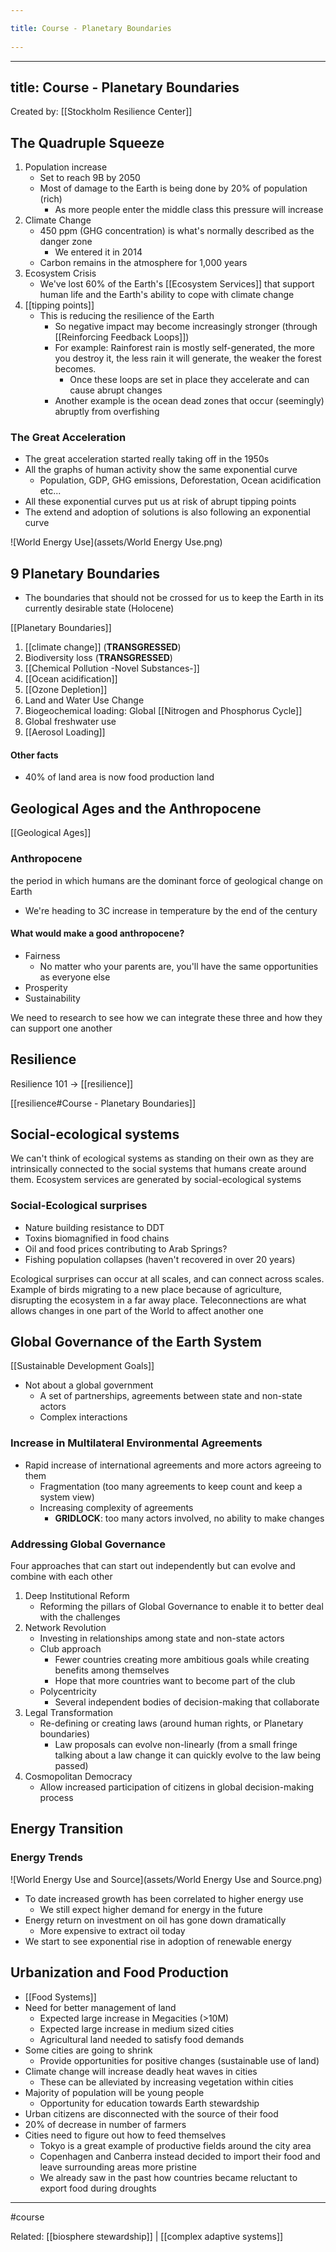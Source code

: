 ```yaml
---
title: Course - Planetary Boundaries 
---
```

---
title: Course - Planetary Boundaries
---

Created by: [[Stockholm Resilience Center]]

## The Quadruple Squeeze
1. Population increase
	- Set to reach 9B by 2050
	- Most of damage to the Earth is being done by 20% of population (rich)
		- As more people enter the middle class this pressure will increase	
2. Climate Change
	- 450 ppm (GHG concentration) is what's normally described as the danger zone
		- We entered it in 2014
	- Carbon remains in the atmosphere for 1,000 years
3. Ecosystem Crisis
	- We've lost 60% of the Earth's [[Ecosystem Services]] that support human life and the Earth's ability to cope with climate change
4. [[tipping points]]
	- This is reducing the resilience of the Earth
		- So negative impact may become increasingly stronger (through [[Reinforcing Feedback Loops]])
		- For example: Rainforest rain is mostly self-generated, the more you destroy it, the less rain it will generate, the weaker the forest becomes.
			- Once these loops are set in place they accelerate and can cause abrupt changes
		- Another example is the ocean dead zones that occur (seemingly) abruptly from overfishing

### The Great Acceleration
- The great acceleration started really taking off in the 1950s
- All the graphs of human activity show the same exponential curve
	- Population, GDP, GHG emissions, Deforestation, Ocean acidification etc...
- All these exponential curves put us at risk of abrupt tipping points
- The extend and adoption of solutions is also following an exponential curve

![World Energy Use](assets/World Energy Use.png)

## 9 Planetary Boundaries
- The boundaries that should not be crossed for us to keep the Earth in its currently desirable state (Holocene)

[[Planetary Boundaries]]
1. [[climate change]] (**TRANSGRESSED**)
2. Biodiversity loss (**TRANSGRESSED**)
3. [[Chemical Pollution -Novel Substances-]]
4. [[Ocean acidification]]
5. [[Ozone Depletion]]
6. Land and Water Use Change
7. Biogeochemical loading: Global [[Nitrogen and Phosphorus Cycle]]
8. Global freshwater use
9. [[Aerosol Loading]]

#### Other facts
- 40% of land area is now food production land


## Geological Ages and the Anthropocene
[[Geological Ages]]

### Anthropocene 
the period in which humans are the dominant force of geological change on Earth

- We're heading to 3C increase in temperature by the end of the century

#### What would make a good anthropocene?
- Fairness
	- No matter who your parents are, you'll have the same opportunities as everyone else
- Prosperity
- Sustainability

We need to research to see how we can integrate these three and how they can support one another

## Resilience
Resilience 101 → [[resilience]]

[[resilience#Course - Planetary Boundaries]]

## Social-ecological systems
We can't think of ecological systems as standing on their own as they are intrinsically connected to the social systems that humans create around them. Ecosystem services are generated by social-ecological systems

### Social-Ecological surprises
- Nature building resistance to DDT
- Toxins biomagnified in food chains
- Oil and food prices contributing to Arab Springs?
- Fishing population collapses (haven't recovered in over 20 years)

Ecological surprises can occur at all scales, and can connect across scales. Example of birds migrating to a new place because of agriculture, disrupting the ecosystem in a far away place. Teleconnections are what allows changes in one
part of the World to affect another one


## Global Governance of the Earth System
[[Sustainable Development Goals]]

- Not about a global government
	- A set of partnerships, agreements between state and non-state actors
	- Complex interactions

### Increase in Multilateral Environmental Agreements
- Rapid increase of international agreements and more actors agreeing to them 
	- Fragmentation (too many agreements to keep count and keep a system view)
	- Increasing complexity of agreements
		- **GRIDLOCK**: too many actors involved, no ability to make changes

### Addressing Global Governance
Four approaches that can start out independently but can evolve and combine with each other

1. Deep Institutional Reform
	- Reforming the pillars of Global Governance to enable it to better deal with the challenges
2. Network Revolution
	- Investing in relationships among state and non-state actors
	- Club approach
		- Fewer countries creating more ambitious goals while creating benefits among themselves
		- Hope that more countries want to become part of the club
	- Polycentricity
		- Several independent bodies of decision-making that collaborate
3. Legal Transformation
	- Re-defining or creating laws (around human rights, or Planetary boundaries)
		- Law proposals can evolve non-linearly (from a small fringe talking about a law change it can quickly evolve to the law being passed)
4. Cosmopolitan Democracy
	- Allow increased participation of citizens in global decision-making process

## Energy Transition
### Energy Trends
![World Energy Use and Source](assets/World Energy Use and Source.png)

- To date increased growth has been correlated to higher energy use
	- We still expect higher demand for energy in the future
- Energy return on investment on oil has gone down dramatically
	- More expensive to extract oil today
- We start to see exponential rise in adoption of renewable energy


## Urbanization and Food Production
- [[Food Systems]]
- Need for better management of land
	- Expected large increase in Megacities (>10M)
	- Expected large increase in medium sized cities
	- Agricultural land needed to satisfy food demands
- Some cities are going to shrink
	- Provide opportunities for positive changes (sustainable use of land)
- Climate change will increase deadly heat waves in cities
	- These can be alleviated by increasing vegetation within cities
- Majority of population will be young people
	- Opportunity for education towards Earth stewardship
- Urban citizens are disconnected with the source of their food
- 20% of decrease in number of farmers
- Cities need to figure out how to feed themselves
	- Tokyo is a great example of productive fields around the city area
	- Copenhagen and Canberra instead decided to import their food and leave surrounding areas more pristine
	- We already saw in the past how countries became reluctant to export food during droughts

-------------------
#course 

Related: [[biosphere stewardship]] | [[complex adaptive systems]]

